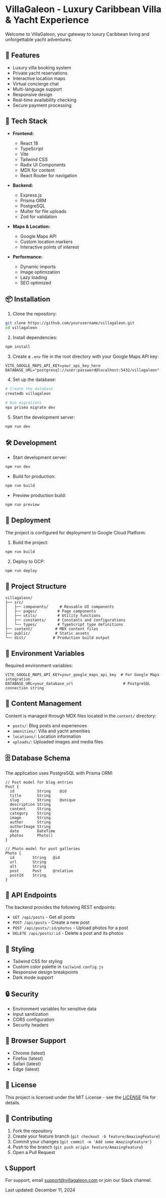 # VillaGaleon - Luxury Caribbean Villa & Yacht Experience

Welcome to VillaGaleon, your gateway to luxury Caribbean living and unforgettable yacht adventures.

## 🌊 Features

- Luxury villa booking system
- Private yacht reservations
- Interactive location maps
- Virtual concierge chat
- Multi-language support
- Responsive design
- Real-time availability checking
- Secure payment processing

## 🚀 Tech Stack

- **Frontend:**
  - React 18
  - TypeScript
  - Vite
  - Tailwind CSS
  - Radix UI Components
  - MDX for content
  - React Router for navigation

- **Backend:**
  - Express.js
  - Prisma ORM
  - PostgreSQL
  - Multer for file uploads
  - Zod for validation

- **Maps & Location:**
  - Google Maps API
  - Custom location markers
  - Interactive points of interest

- **Performance:**
  - Dynamic imports
  - Image optimization
  - Lazy loading
  - SEO optimized

## 📦 Installation

1. Clone the repository:
```bash
git clone https://github.com/yourusername/villagaleon.git
cd villagaleon
```

2. Install dependencies:
```bash
npm install
```

3. Create a `.env` file in the root directory with your Google Maps API key:
```env
VITE_GOOGLE_MAPS_API_KEY=your_api_key_here
DATABASE_URL="postgresql://user:password@localhost:5432/villagaleon"
```

4. Set up the database:
```bash
# Create the database
createdb villagaleon

# Run migrations
npx prisma migrate dev
```

5. Start the development server:
```bash
npm run dev
```

## 🛠️ Development

- Start development server:
```bash
npm run dev
```

- Build for production:
```bash
npm run build
```

- Preview production build:
```bash
npm run preview
```

## 🚢 Deployment

The project is configured for deployment to Google Cloud Platform:

1. Build the project:
```bash
npm run build
```

2. Deploy to GCP:
```bash
npm run deploy
```

## 📁 Project Structure

```
villagaleon/
├── src/
│   ├── components/     # Reusable UI components
│   ├── pages/         # Page components
│   ├── utils/         # Utility functions
│   ├── constants/     # Constants and configurations
│   └── types/         # TypeScript type definitions
├── content/          # MDX content files
├── public/           # Static assets
└── dist/            # Production build output
```

## 🔑 Environment Variables

Required environment variables:

```env
VITE_GOOGLE_MAPS_API_KEY=your_google_maps_api_key  # For Google Maps integration
DATABASE_URL=your_database_url                      # PostgreSQL connection string
```

## 📝 Content Management

Content is managed through MDX files located in the `content/` directory:

- `posts/`: Blog posts and experiences
- `amenities/`: Villa and yacht amenities
- `locations/`: Location information
- `uploads/`: Uploaded images and media files

## 🗄️ Database Schema

The application uses PostgreSQL with Prisma ORM:

```prisma
// Post model for blog entries
Post {
  id          String    @id
  title       String
  slug        String    @unique
  description String
  content     String
  category    String
  image       String
  author      String
  authorImage String
  date        DateTime
  photos      Photo[]
}

// Photo model for post galleries
Photo {
  id        String   @id
  url       String
  alt       String
  post      Post     @relation
  postId    String
}
```

## 🔌 API Endpoints

The backend provides the following REST endpoints:

- `GET /api/posts` - Get all posts
- `POST /api/posts` - Create a new post
- `POST /api/posts/:id/photos` - Upload photos for a post
- `DELETE /api/posts/:id` - Delete a post and its photos

## 🎨 Styling

- Tailwind CSS for styling
- Custom color palette in `tailwind.config.js`
- Responsive design breakpoints
- Dark mode support

## 🔒 Security

- Environment variables for sensitive data
- Input sanitization
- CORS configuration
- Security headers

## 📱 Browser Support

- Chrome (latest)
- Firefox (latest)
- Safari (latest)
- Edge (latest)

## 📄 License

This project is licensed under the MIT License - see the [LICENSE](LICENSE) file for details.

## 👥 Contributing

1. Fork the repository
2. Create your feature branch (`git checkout -b feature/AmazingFeature`)
3. Commit your changes (`git commit -m 'Add some AmazingFeature'`)
4. Push to the branch (`git push origin feature/AmazingFeature`)
5. Open a Pull Request

## 📞 Support

For support, email support@villagaleon.com or join our Slack channel.

Last updated: December 11, 2024